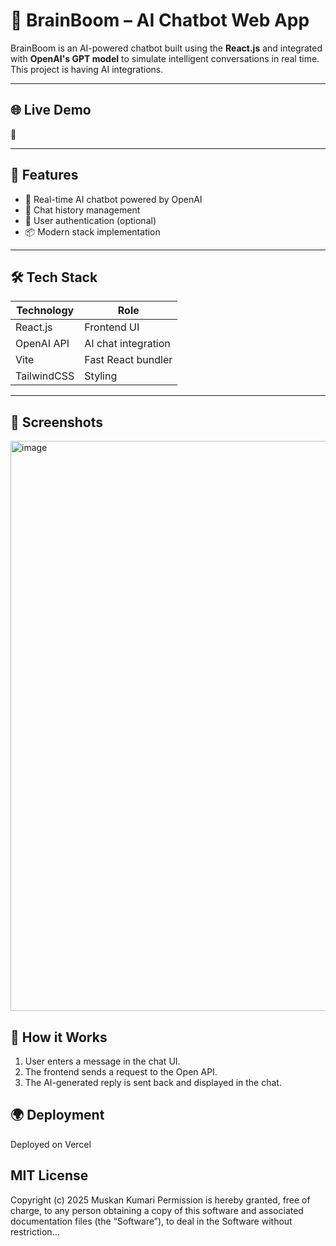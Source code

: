 # 🧠 BrainBoom – AI Chatbot Web App

BrainBoom is an AI-powered chatbot built using the **React.js** and integrated with **OpenAI's GPT model** to simulate intelligent conversations in real time. This project is having AI integrations.

---

## 🌐 Live Demo

🔗 [](https://muskan-kumari-brain-boom-vwrk.vercel.app/) 

---

## 🚀 Features

- 🤖 Real-time AI chatbot powered by OpenAI
- 💬 Chat history management
- 🔐 User authentication (optional)
- 📦 Modern stack implementation

---

## 🛠️ Tech Stack

| Technology | Role                |
|------------|---------------------|
| React.js   | Frontend UI         |    |
| OpenAI API | AI chat integration |
| Vite       | Fast React bundler  |
| TailwindCSS| Styling             |

---

## 📸 Screenshots
<img width="1901" height="912" alt="image" src="https://github.com/user-attachments/assets/1cde2f8e-95fc-48ed-a15f-75a550653fb2" />

## 🧠 How it Works
1. User enters a message in the chat UI.
2. The frontend sends a request to the Open API.
3. The AI-generated reply is sent back and displayed in the chat.

## 🌍 Deployment
Deployed on Vercel

## MIT License

Copyright (c) 2025 Muskan Kumari
Permission is hereby granted, free of charge, to any person obtaining a copy
of this software and associated documentation files (the “Software”), to deal
in the Software without restriction...
